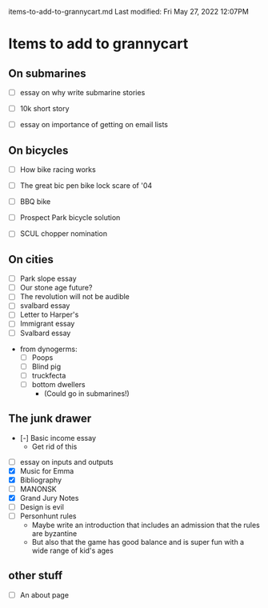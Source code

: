 items-to-add-to-grannycart.md
Last modified: Fri May 27, 2022  12:07PM

# Items to add to grannycart


## On submarines
* [ ] essay on why write submarine stories
* [ ] 10k short story
* [ ] essay on importance of getting on email lists


## On bicycles
* [ ] How bike racing works
* [ ] The great bic pen bike lock scare of '04
* [ ] BBQ bike
* [ ] Prospect Park bicycle solution
* [ ] SCUL chopper nomination


## On cities
* [ ] Park slope essay
* [ ] Our stone age future?
* [ ] The revolution will not be audible
* [ ] svalbard essay
* [ ] Letter to Harper's
* [ ] Immigrant essay
* [ ] Svalbard essay
* from dynogerms:
	* [ ] Poops
	* [ ] Blind pig
	* [ ] truckfecta
	* [ ] bottom dwellers
		* (Could go in submarines!)


## The junk drawer
* [-] Basic income essay
	* Get rid of this
* [ ] essay on inputs and outputs
* [X] Music for Emma
* [X] Bibliography
* [ ] MANONSK
* [X] Grand Jury Notes
* [ ] Design is evil
* [ ] Personhunt rules
	* Maybe write an introduction that includes an admission that the rules are byzantine
	* But also that the game has good balance and is super fun with a wide range of kid's ages


## other stuff
* [ ] An about page


